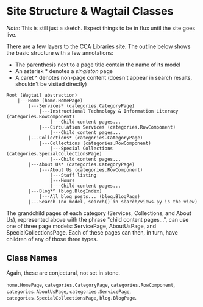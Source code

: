 # Site Structure & Wagtail Classes

_Note_: This is still just a sketch. Expect things to be in flux until the site goes live.

There are a few layers to the CCA Libraries site. The outline below shows the basic structure with a few annotations:

- The parenthesis next to a page title contain the name of its model
- An asterisk \* denotes a _singleton_ page
- A caret ^ denotes non-page content (doesn't appear in search results, shouldn't be visited directly)

```
Root (Wagtail abstraction)
    |---Home (home.HomePage)
        |---Services* (categories.CategoryPage)
            |---Instructional Technology & Information Literacy (categories.RowComponent)
                |---Child content pages...
            |---Circulation Services (categories.RowComponent)
                |---Child content pages...
        |---Collections* (categories.CategoryPage)
            |---Collections (categories.RowComponent)
                |---Special Collections (categories.SpecialCollectionsPage)
                |---Child content pages...
        |---About Us* (categories.CategoryPage)
            |---About Us (categories.RowComponent)
                |---Staff listing
                |---Hours
                |---Child content pages...
        |---Blog*^ (blog.BlogIndex)
            |---All blog posts... (blog.BlogPage)
        |---Search (no model, search() in search/views.py is the view)
```

The grandchild pages of each category (Services, Collections, and About Us), represented above with the phrase "child content pages...", can use one of three page models: ServicePage, AboutUsPage, and SpecialCollectionsPage. Each of these pages can then, in turn, have children of any of those three types.

## Class Names

Again, these are conjectural, not set in stone.

`home.HomePage`, `categories.CategoryPage`, `categories.RowComponent`, `categories.AboutUsPage`, `categories.ServicePage`, `categories.SpecialCollectionsPage`, `blog.BlogPage`.
